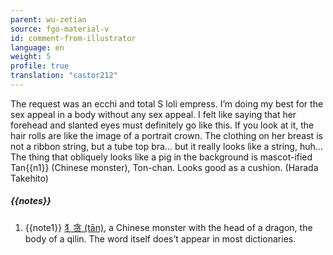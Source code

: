```yaml
---
parent: wu-zetian
source: fgo-material-v
id: comment-from-illustrator
language: en
weight: 5
profile: true
translation: "castor212"
---
```


The request was an ecchi and total S loli empress. I’m doing my best for the sex appeal in a body without any sex appeal. I felt like saying that her forehead and slanted eyes must definitely go like this. If you look at it, the hair rolls are like the image of a portrait crown. The clothing on her breast is not a ribbon string, but a tube top bra… but it really looks like a string, huh… The thing that obliquely looks like a pig in the background is mascot-ified Tan{{n1}} (Chinese monster), Ton-chan. Looks good as a cushion. (Harada Takehito)

##### {{notes}}

1. {{note1}} [犭贪 (tān)](http://jwjc.gxun.edu.cn/info/1113/1284.htm), a Chinese monster with the head of a dragon, the body of a qilin. The word itself does’t appear in most dictionaries.
